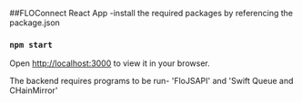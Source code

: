 ##FLOConnect React App
-install the required packages by referencing the package.json
### `npm start`
Open [http://localhost:3000](http://localhost:3000) to view it in your browser.

The backend requires programs to be run-
'FloJSAPI' and 'Swift Queue and CHainMirror'
